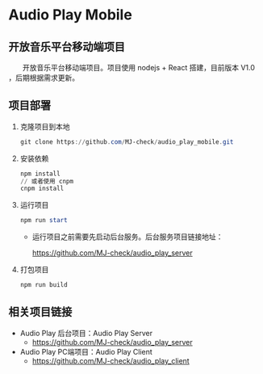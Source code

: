# Audio Play Mobile

## 开放音乐平台移动端项目

&emsp;&emsp;开放音乐平台移动端项目。项目使用 nodejs + React 搭建，目前版本 V1.0 ，后期根据需求更新。

## 项目部署

1. 克隆项目到本地

   ```powershell
   git clone https://github.com/MJ-check/audio_play_mobile.git
   ```

2. 安装依赖

   ```powershell
   npm install
   // 或者使用 cnpm
   cnpm install
   ```

3. 运行项目

   ```powershell
   npm run start
   ```

   - 运行项目之前需要先启动后台服务。后台服务项目链接地址：

     <https://github.com/MJ-check/audio_play_server>

4. 打包项目

   ```powershell
   npm run build
   ```

## 相关项目链接

- Audio Play 后台项目：Audio Play Server
  - <https://github.com/MJ-check/audio_play_server>
- Audio Play PC端项目：Audio Play Client
  - <https://github.com/MJ-check/audio_play_client>
  